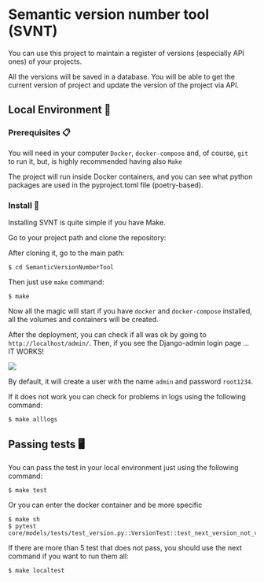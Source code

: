 # Semantic version number tool (SVNT)

You can use this project to maintain a register of versions (especially API ones) of your projects.

All the versions will be saved in a database. You will be able to get the current version of project and update the version of the project via API.

## Local Environment 🚀

### Prerequisites 📋

You will need in your computer `Docker`, `docker-compose` and, of course, `git` to run it, but, is
highly recommended having also `Make`

The project will run inside Docker containers, and you can see what python packages are used in the pyproject.toml
file (poetry-based).

### Install 🔧

Installing SVNT is quite simple if you have Make.

Go to your project path and clone the repository:

After cloning it, go to the main path:

```shell script
$ cd SemanticVersionNumberTool
```

Then just use `make` command:

```shell script
$ make
```

Now all the magic will start if you have `docker` and `docker-compose` installed, all the volumes and containers
will be created.

After the deployment, you can check if all was ok by going to `http://localhost/admin/`. Then, if you see the Django-admin login
page ... IT WORKS!

![](https://media.tenor.com/images/202be43371949d5b86f8e58319debd88/tenor.gif)

By default, it will create a user with the name `admin` and password `root1234`.

If it does not work you can check for problems in logs using the following command:

```shell script
$ make alllogs
```

## Passing tests 🖥️

You can pass the test in your local environment just using the following command:

```shell script
$ make test
```

Or you can enter the docker container and be more specific

```shell script
$ make sh
$ pytest core/models/tests/test_version.py::VersionTest::test_next_version_not_valid
```

If there are more than 5 test that does not pass, you should use the next command if you want to run them all:

```shell script
$ make localtest
```

